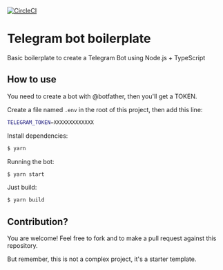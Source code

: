 [![CircleCI](https://circleci.com/gh/jesusgn90/telegram-node/tree/master.svg?style=svg)](https://circleci.com/gh/jesusgn90/telegram-node/tree/master)

# Telegram bot boilerplate

Basic boilerplate to create a Telegram Bot using Node.js + TypeScript

## How to use

You need to create a bot with @botfather, then you'll get a TOKEN.

Create a file named `.env` in the root of this project, then add this line:

```sh
TELEGRAM_TOKEN=XXXXXXXXXXXXX
```

Install dependencies:

```sh
$ yarn
```

Running the bot:

```sh
$ yarn start
```

Just build:

```sh
$ yarn build
```

## Contribution?

You are welcome! Feel free to fork and to make a pull request against this repository.

But remember, this is not a complex project, it's a starter template.
